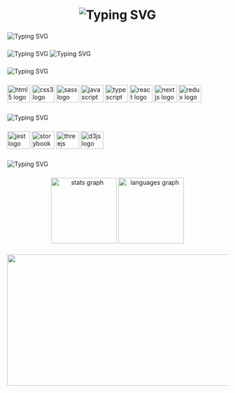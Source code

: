 <h1 align="center"><img src="https://readme-typing-svg.herokuapp.com?font=Fira+Code&pause=10000000000&center=true&width=435&lines=%ED%94%84%EB%A1%A0%ED%8A%B8%EC%97%94%EB%93%9C%EB%A5%BC+%EA%B3%B5%EB%B6%80%ED%95%98%EB%8A%94+%EB%8C%80%ED%95%99%EC%83%9D%2C+%EA%B9%80%EB%B3%B4%ED%98%84+%EC%9E%85%EB%8B%88%EB%8B%A4." alt="Typing SVG" /></h1>

###

<picture>
<source media="(prefers-color-scheme: light)" srcset="https://readme-typing-svg.herokuapp.com?font=Fira+Code&duration=10000&pause=10000000000&color=000000&width=435&lines=About+me">
<source media="(prefers-color-scheme: dark)" srcset="https://readme-typing-svg.herokuapp.com?font=Fira+Code&duration=10000&pause=10000000000&color=FFFFFF&width=435&lines=About+me">
<img src="https://readme-typing-svg.herokuapp.com?font=Fira+Code&duration=10000&pause=10000000000&color=FFFFFF&width=435&lines=About+me" alt="Typing SVG" />
</picture>

###

<picture>
<source media="(prefers-color-scheme: light)" srcset="https://readme-typing-svg.herokuapp.com?font=Fira+Code&duration=11000&pause=10000000000&color=000000&width=435&lines=%E2%9C%A8+Creating+bugs+since+2017...">
<source media="(prefers-color-scheme: dark)" srcset="https://readme-typing-svg.herokuapp.com?font=Fira+Code&duration=11000&pause=10000000000&color=FFFFFF&width=435&lines=%E2%9C%A8+Creating+bugs+since+2017...">
<img src="https://readme-typing-svg.herokuapp.com?font=Fira+Code&duration=11000&pause=10000000000&color=FFFFFF&width=435&lines=%E2%9C%A8+Creating+bugs+since+2017..." alt="Typing SVG" />
</picture>

<picture>
<source media="(prefers-color-scheme: light)" srcset="https://readme-typing-svg.herokuapp.com?font=Fira+Code&duration=13000&pause=10000000000&color=000000&width=600&lines=%F0%9F%93%9A+I'm+currently+learning+StoryBook+and+React...">
<source media="(prefers-color-scheme: dark)" srcset="https://readme-typing-svg.herokuapp.com?font=Fira+Code&duration=13000&pause=10000000000&color=FFFFFF&width=600&lines=%F0%9F%93%9A+I'm+currently+learning+StoryBook+and+React...">
<img src="https://readme-typing-svg.herokuapp.com?font=Fira+Code&duration=13000&pause=10000000000&color=FFFFFF&width=600&lines=%F0%9F%93%9A+I'm+currently+learning+StoryBook+and+React..." alt="Typing SVG" />
</picture>

###

<picture>
<source media="(prefers-color-scheme: light)" srcset="https://readme-typing-svg.herokuapp.com?font=Fira+Code&duration=10000&pause=10000000000&color=000000&width=600&lines=I+code+with">
<source media="(prefers-color-scheme: dark)" srcset="https://readme-typing-svg.herokuapp.com?font=Fira+Code&duration=10000&pause=10000000000&color=FFFFFF&width=600&lines=I+code+with">
<img src="https://readme-typing-svg.herokuapp.com?font=Fira+Code&duration=10000&pause=10000000000&color=FFFFFF&width=600&lines=I+code+with" alt="Typing SVG" />
</picture>

###

<div align="left">
  <img src="https://cdn.jsdelivr.net/gh/devicons/devicon/icons/html5/html5-original.svg" height="40" width="52" alt="html5 logo"  />
  <img src="https://cdn.jsdelivr.net/gh/devicons/devicon/icons/css3/css3-original.svg" height="40" width="52" alt="css3 logo"  />
  <img src="https://cdn.jsdelivr.net/gh/devicons/devicon/icons/sass/sass-original.svg" height="40" width="52" alt="sass logo"  />
  <img src="https://cdn.jsdelivr.net/gh/devicons/devicon/icons/javascript/javascript-original.svg" height="40" width="52" alt="javascript logo"  />
  <img src="https://cdn.jsdelivr.net/gh/devicons/devicon/icons/typescript/typescript-original.svg" height="40" width="52" alt="typescript logo"  />
  <img src="https://cdn.jsdelivr.net/gh/devicons/devicon/icons/react/react-original.svg" height="40" width="52" alt="react logo"  />
  <img src="https://cdn.jsdelivr.net/gh/devicons/devicon/icons/nextjs/nextjs-original.svg" height="40" width="52" alt="nextjs logo"  />
  <img src="https://cdn.jsdelivr.net/gh/devicons/devicon/icons/redux/redux-original.svg" height="40" width="52" alt="redux logo"  />
</div>

###

<picture>
<source media="(prefers-color-scheme: light)" srcset="https://readme-typing-svg.herokuapp.com?font=Fira+Code&duration=10000&pause=10000000000&color=000000&width=600&lines=I'm+interested+in">
<source media="(prefers-color-scheme: dark)" srcset="https://readme-typing-svg.herokuapp.com?font=Fira+Code&duration=10000&pause=10000000000&color=FFFFFF&width=600&lines=I'm+interested+in">
<img src="https://readme-typing-svg.herokuapp.com?font=Fira+Code&duration=10000&pause=10000000000&color=FFFFFF&width=600&lines=I'm+interested+in" alt="Typing SVG" />
</picture>

###

<div align="left">
  <img src="https://cdn.jsdelivr.net/gh/devicons/devicon/icons/jest/jest-plain.svg" height="40" width="52" alt="jest logo"  />
  <img src="https://cdn.jsdelivr.net/gh/devicons/devicon/icons/storybook/storybook-original.svg" height="40" width="52" alt="storybook logo"  />
  <img src="https://cdn.jsdelivr.net/gh/devicons/devicon/icons/threejs/threejs-original.svg" height="40" width="52" alt="threejs logo"  />
  <img src="https://cdn.jsdelivr.net/gh/devicons/devicon/icons/d3js/d3js-original.svg" height="40" width="52" alt="d3js logo"  />
</div>

###

<picture>
<source media="(prefers-color-scheme: light)" srcset="https://readme-typing-svg.herokuapp.com?font=Fira+Code&duration=10000&pause=10000000000&color=000000&width=600&lines=My+github+stats">
<source media="(prefers-color-scheme: dark)" srcset="https://readme-typing-svg.herokuapp.com?font=Fira+Code&duration=10000&pause=10000000000&color=FFFFFF&width=600&lines=My+github+stats">
<img src="https://readme-typing-svg.herokuapp.com?font=Fira+Code&duration=10000&pause=10000000000&color=FFFFFF&width=600&lines=My+github+stats" alt="Typing SVG" />
</picture>

###

<div align="center">
  <img src="https://github-readme-stats.vercel.app/api?hide_title=false&hide_rank=false&show_icons=true&include_all_commits=true&count_private=true&disable_animations=false&theme=prussian&locale=en&hide_border=false&username=BHyeonKim" height="150" alt="stats graph"  />
  <img src="https://github-readme-stats.vercel.app/api/top-langs?locale=en&hide_title=false&layout=compact&card_width=320&langs_count=5&theme=prussian&hide_border=false&username=BHyeonKim" height="150" alt="languages graph"  />
</div>

###


<a href="https://github.com/devxb/gitanimals">
  <img
    src="https://render.gitanimals.org/lines/BHyeonKim?pet-id=599454414746909308"
    width="600"
    height="300"
  />
</a>
  

###
